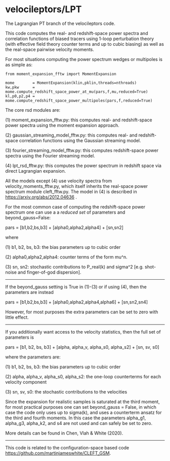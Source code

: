 # velocileptors/LPT

The Lagrangian PT branch of the velocileptors code.

This code computes the real- and redshift-space power spectra and
correlation functions of biased tracers using 1-loop perturbation
theory (with effective field theory counter terms and up to cubic
biasing) as well as the real-space pairwise velocity moments.

For most situations computing the power spectrum wedges or multipoles
is as simple as:

```
from moment_expansion_fftw import MomentExpansion

mome        = MomentExpansion(klin,pklin,threads=nthreads)
kw,pkw      = mome.compute_redshift_space_power_at_mu(pars,f,mu,reduced=True)
kl,p0,p2,p4 = mome.compute_redshift_space_power_multipoles(pars,f,reduced=True)
```

The core rsd modules are:

(1) moment_expansion_fftw.py: this computes real- and redshift-space power
spectra using the moment expansion approach.

(2) gaussian_streaming_model_fftw.py: this computes real- and redshift-space
correlation functions using the Gaussian streaming model.

(3) fourier_streaming_model_fftw.py: this computes redshift-space
power spectra using the Fourier streaming model. 

(4) lpt_rsd_fftw.py: this computes the power spectrum in redshift space via direct Lagrangian expansion.

All the models except (4) use velocity spectra from velocity_moments_fftw.py,
which itself inherits the real-space power spectrum module cleft_fftw.py. The model
in (4) is described in https://arxiv.org/abs/2012.04636 .



For the most common case of computing the redshift-space power spectrum
one can use a a _reduced set_ of parameters and beyond_gauss=False:

pars = [b1,b2,bs,b3] +  [alpha0,alpha2,alpha4] +  [sn,sn2]

where

(1) b1, b2, bs, b3:  the bias parameters up to cubic order

(2) alpha0,alpha2,alpha4: counter terms of the form mu^n.

(3) sn, sn2: stochastic contributions to P_real(k) and sigma^2
    [e.g. shot-noise and finger-of-god dispersion].
 
---

If the beyond_gauss setting is True in (1)-(3) or if using (4), then the parameters are instead

pars = [b1,b2,bs,b3] +  [alpha0,alpha2,alpha4,alpha6] +  [sn,sn2,sn4]

However, for most purposes the extra parameters can be set to zero with little effect.

---

If you additionally want access to the velocity statistics, then the
full set of parameters is

pars = [b1, b2, bs, b3] +  [alpha, alpha_v, alpha_s0, alpha_s2] +  [sn, sv, s0]

where the parameters are:

(1) b1, b2, bs, b3: the bias parameters up to cubic order

(2) alpha, alpha_v, alpha_s0, alpha_s2: the one-loop counterterms
for each velocity component

(3) sn, sv, s0: the stochastic contributions to the velocities

Since the expansion for realistic samples is saturated at the third moment,
for most practical purposes one can set beyond_gauss = False, in which
case the code only uses up to sigma(k), and uses a counterterm ansatz
for the third and fourth moments. In this case the parameters
alpha_g1, alpha_g3, alpha_k2, and s4 are not used and can safely be set
to zero.

More details can be found in Chen, Vlah & White (2020).

---

This code is related to the configuration-space based code https://github.com/martinjameswhite/CLEFT_GSM.

